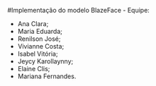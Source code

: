 #Implementação do modelo BlazeFace - Equipe:
- Ana Clara; 
- Maria Eduarda; 
- Renilson José;
- Vivianne Costa; 
- Isabel Vitória;
- Jeycy Karollaynny;
- Elaine Clis; 
- Mariana Fernandes. 
